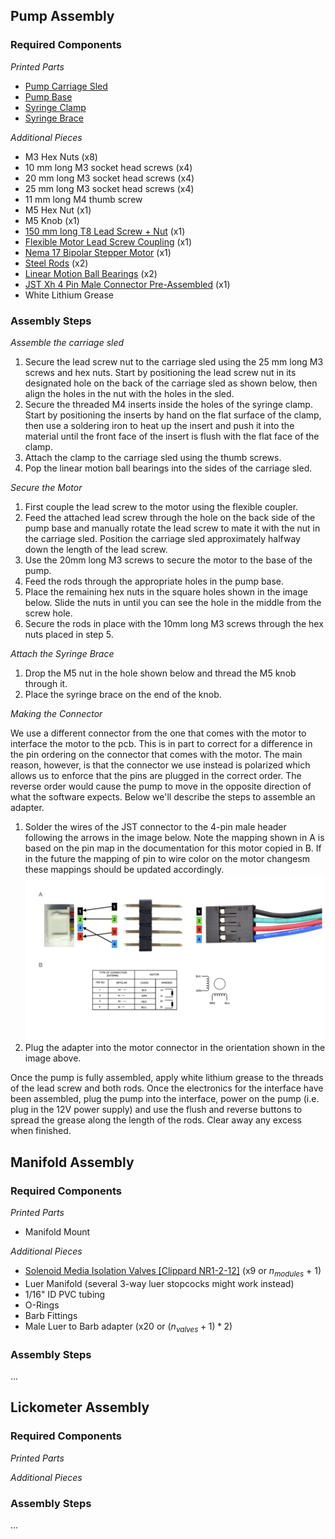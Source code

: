 ## Pump Assembly
### Required Components

*Printed Parts*
* [Pump Carriage Sled](../hardware/3Ddesigns/stl/pump_carriage_sled.stl)
* [Pump Base](../hardware/3Ddesigns/stl/pump_base.stl)
* [Syringe Clamp](../hardware/3Ddesigns/stl/pump_syringe_clamp.stl)
* [Syringe Brace](../hardware/3Ddesigns/stl/pump_syringe_brace.stl)

*Additional Pieces*
* M3 Hex Nuts (x8)
* 10 mm long M3 socket head screws (x4)
* 20 mm long M3 socket head screws (x4)
* 25 mm long M3 socket head screws (x4)
* 11 mm long M4 thumb screw
* M5 Hex Nut (x1)
* M5 Knob (x1)
* [150 mm long T8 Lead Screw + Nut](https://www.amazon.com/150mm（5-9-Inches）Tr8x2-Thread-Printer-Machine/dp/B0B8RGRYNW/ref=sr_1_2?crid=2PI5409AN7P8M&dib=eyJ2IjoiMSJ9.NOXkkOYI_8yEDDdQ4KmFjBWnvBEwRLslsTZclAvBnbL_KOv4d9s6TYV7Yn544udbtQOYQXvm2dr9G_Ep9ubmZK9Rg4Xr69crSYm5hNxOl-wg4prLb-qqFuYFbljIq9QVpmSEQVmfwoT48KGZFxoAb-WrPK3JdLU6P3ORKLwpgLvZrBFGSQqaKDwgmBYALRPol7djfDgh1sJT8BxapY-XdOXylolAWgHEqzAiywRl2d1UcMa3TGKzSWVdgSiVDuHt1jn8gQtWl0cUQW8XgRdSmPLsAtrViMXtH6d-Jm2j6IM.4UlREFWkPLfs1N6UiTGZtPtQ8Gy_k3MyA0ZD5ybcKd8&dib_tag=se&keywords=150mm%2Btr8x2%2Bacme%2Blead%2Bscrew%2Band%2Bbrass%2Bnut&qid=1728682639&s=industrial&sprefix=150mm%2Btr8x2%2Bacme%2Blead%2Bscrew%2Band%2Bbrass%2Bnut%2Cindustrial%2C183&sr=1-2&th=1) (x1)
* [Flexible Motor Lead Screw Coupling](https://www.amazon.com/AFUNTA-Flexible-Couplings-Compatible-Machines/dp/B07JL1QYLS/ref=pd_bxgy_thbs_d_sccl_1/141-5956694-6505548?pd_rd_w=qr3Ns&content-id=amzn1.sym.4e8180d8-1c12-4df8-af99-b6dc78fc0026&pf_rd_p=4e8180d8-1c12-4df8-af99-b6dc78fc0026&pf_rd_r=4T94AV7PVW2MM7R65NRM&pd_rd_wg=a20A0&pd_rd_r=dc5a870c-a3d4-4b0e-ba6b-15bc7fdf8f1d&pd_rd_i=B07JL1QYLS&psc=1) (x1)
* [Nema 17 Bipolar Stepper Motor](https://www.amazon.com/STEPPERONLINE-Stepper-Bipolar-Connector-compatible/dp/B00PNEQKC0) (x1)
* [Steel Rods](https://www.amazon.com/Steel-Round-Turning-Lathe-200mm/dp/B00LUSVKVY/ref=pd_sim_469_2?_encoding=UTF8&pd_rd_i=B00LUSVKVY&pd_rd_r=G7BG21YGXPVGEYXQ3GW3&pd_rd_w=WYFjR&pd_rd_wg=t8WZj&refRID=G7BG21YGXPVGEYXQ3GW3&th=1) (x2)
* [Linear Motion Ball Bearings](https://www.amazon.com/Linear-Motion-Bearing-Bushing-Printer/dp/B07K71FWMG/ref=pd_bxgy_thbs_d_sccl_2/138-0211087-8320359?pd_rd_w=7Q4QU&content-id=amzn1.sym.3858a394-39a9-4946-90e6-86a3153d2546&pf_rd_p=3858a394-39a9-4946-90e6-86a3153d2546&pf_rd_r=6N2RDYHQYJK3EC33EJZV&pd_rd_wg=J7q7j&pd_rd_r=3c87071d-28a5-4f1b-80da-199966422f73&pd_rd_i=B07K71FWMG&psc=1) (x2)
* [JST Xh 4 Pin Male Connector Pre-Assembled](https://www.amazon.com/Sets-2-5-4-Connector-200mm-Female/dp/B01DUC1S14) (x1)
* White Lithium Grease

### Assembly Steps
*Assemble the carriage sled*
1. Secure the lead screw nut to the carriage sled using the 25 mm long M3 screws and hex nuts. Start by positioning the lead screw nut in its designated hole on the back of the carriage sled as shown below, then align the holes in the nut with the holes in the sled.
2. Secure the threaded M4 inserts inside the holes of the syringe clamp. Start by positioning the inserts by hand on the flat surface of the clamp, then use a soldering iron to heat up the insert and push it into the material until the front face of the insert is flush with the flat face of the clamp.
3. Attach the clamp to the carriage sled using the thumb screws.
4. Pop the linear motion ball bearings into the sides of the carriage sled.

*Secure the Motor*
1. First couple the lead screw to the motor using the flexible coupler.
2. Feed the attached lead screw through the hole on the back side of the pump base and manually rotate the lead screw to mate it with the nut in the carriage sled. Position the carriage sled approximately halfway down the length of the lead screw.
3. Use the 20mm long M3 screws to secure the motor to the base of the pump.
4. Feed the rods through the appropriate holes in the pump base.
5. Place the remaining hex nuts in the square holes shown in the image below. Slide the nuts in until you can see the hole in the middle from the screw hole.
6. Secure the rods in place with the 10mm long M3 screws through the hex nuts placed in step 5.

*Attach the Syringe Brace*
1. Drop the M5 nut in the hole shown below and thread the M5 knob through it.
2. Place the syringe brace on the end of the knob.

*Making the Connector*

We use a different connector from the one that comes with the motor to interface the motor to the pcb. This is in part to correct for a difference in the pin ordering on the connector that comes with the motor. The main reason, however, is that the connector we use instead is polarized which allows us to enforce that the pins are plugged in the correct order. The reverse order would cause the pump to move in the opposite direction of what the software expects. Below we'll describe the steps to assemble an adapter.

1. Solder the wires of the JST connector to the 4-pin male header following the arrows in the image below. Note the mapping shown in A is based on the pin map in the documentation for this motor copied in B. If in the future the mapping of pin to wire color on the motor changesm these mappings should be updated accordingly.
![alt text](ims/motor_pins.png)
2. Plug the adapter into the motor connector in the orientation shown in the image above.

Once the pump is fully assembled, apply white lithium grease to the threads of the lead screw and both rods. Once the electronics for the interface have been assembled, plug the pump into the interface, power on the pump (i.e. plug in the 12V power supply) and use the flush and reverse buttons to spread the grease along the length of the rods. Clear away any excess when finished.

## Manifold Assembly
### Required Components
*Printed Parts*
* Manifold Mount

*Additional Pieces*
* [Solenoid Media Isolation Valves [Clippard NR1-2-12]](https://www.clippard.com/part/NR1-2-12) (x9 or $n_{modules}$ + 1)
* Luer Manifold (several 3-way luer stopcocks might work instead)
* 1/16" ID PVC tubing
* O-Rings
* Barb Fittings
* Male Luer to Barb adapter (x20 or $(n_{valves} + 1)*2$)


### Assembly Steps
...

## Lickometer Assembly
### Required Components
*Printed Parts*

*Additional Pieces*

### Assembly Steps
...